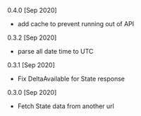 0.4.0 [Sep 2020]
- add cache to prevent running out of API

0.3.2 [Sep 2020]
- parse all date time to UTC

0.3.1 [Sep 2020]
- Fix DeltaAvailable for State response

0.3.0 [Sep 2020]
- Fetch State data from another url